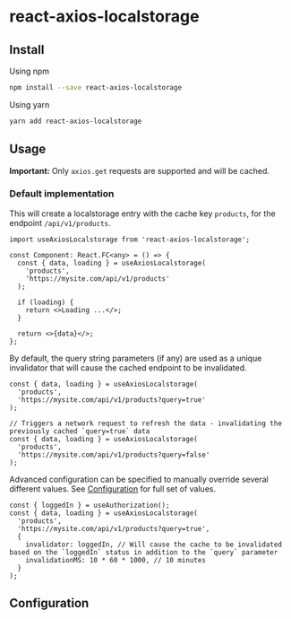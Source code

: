 # react-axios-localstorage

## Install

Using npm

```sh
npm install --save react-axios-localstorage
```

Using yarn

```sh
yarn add react-axios-localstorage
```

## Usage

**Important:** Only `axios.get` requests are supported and will be cached.

### Default implementation

This will create a localstorage entry with the cache key `products`, for the endpoint `/api/v1/products`.

```tsx
import useAxiosLocalstorage from 'react-axios-localstorage';

const Component: React.FC<any> = () => {
  const { data, loading } = useAxiosLocalstorage(
    'products',
    'https://mysite.com/api/v1/products'
  );

  if (loading) {
    return <>Loading ...</>;
  }

  return <>{data}</>;
};
```

By default, the query string parameters (if any) are used as a unique invalidator that will cause the cached endpoint to be invalidated.

```tsx
const { data, loading } = useAxiosLocalstorage(
  'products',
  'https://mysite.com/api/v1/products?query=true'
);

// Triggers a network request to refresh the data - invalidating the previously cached `query=true` data
const { data, loading } = useAxiosLocalstorage(
  'products',
  'https://mysite.com/api/v1/products?query=false'
);
```

Advanced configuration can be specified to manually override several different values. See [Configuration](#configuration) for full set of values.

```tsx
const { loggedIn } = useAuthorization();
const { data, loading } = useAxiosLocalstorage(
  'products',
  'https://mysite.com/api/v1/products?query=true',
  {
    invalidator: loggedIn, // Will cause the cache to be invalidated based on the `loggedIn` status in addition to the `query` parameter
    invalidationMS: 10 * 60 * 1000, // 10 minutes
  }
);
```

## Configuration
